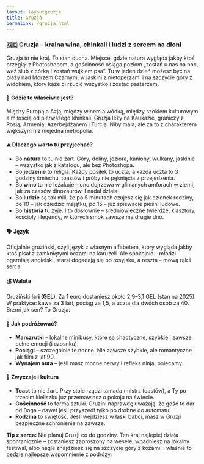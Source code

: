 ```yaml
---
layout: layoutgruzja
title: Gruzja
permalink: /gruzja.html
---
```


<section>
 

  <h3>🇬🇪 Gruzja – kraina wina, chinkali i ludzi z sercem na dłoni</h3>

  <p>
    Gruzja to nie kraj. To stan ducha. Miejsce, gdzie natura wygląda jakby ktoś przegiął z Photoshopem, a gościnność osiąga poziom „zostań u nas na noc, weź ślub z córką i zostań wujkiem psa”. Tu w jeden dzień możesz być na plaży nad Morzem Czarnym, w jaskini z nietoperzami i na szczycie góry z widokiem, który każe ci rzucić wszystko i zostać pasterzem.
  </p>

  <h4>📍 Gdzie to właściwie jest?</h4>
  <p>
    Między Europą a Azją, między winem a wódką, między szokiem kulturowym a miłością od pierwszego khinkali. Gruzja leży na Kaukazie, graniczy z Rosją, Armenią, Azerbejdżanem i Turcją. Niby mała, ale za to z charakterem większym niż niejedna metropolia.
  </p>

  <h4>⛰️ Dlaczego warto tu przyjechać?</h4>
  <ul>
    <li>Bo <strong>natura</strong> to tu nie żart. Góry, doliny, jeziora, kaniony, wulkany, jaskinie – wszystko jak z katalogu, ale bez Photoshopa.</li>
    <li>Bo <strong>jedzenie</strong> to religia. Każdy posiłek to uczta, a każda uczta to 3 godziny śmiechu, toastów i próby nie pęknięcia z przejedzenia.</li>
    <li>Bo <strong>wino</strong> tu nie leżakuje – ono dojrzewa w glinianych amforach w ziemi, jak za czasów dinozaurów. I nadal działa!</li>
    <li>Bo <strong>ludzie</strong> są tak mili, że po 5 minutach czujesz się jak członek rodziny, po 10 – jak dziedzic majątku, po 15 – już śpiewacie pieśni ludowe.</li>
    <li>Bo <strong>historia</strong> tu żyje. I to dosłownie – średniowieczne twierdze, klasztory, kościoły i legendy, w których smok zawsze ma drugie dno.</li>
  </ul>

  <h4>🗣️ Język</h4>
  <p>
    Oficjalnie gruziński, czyli język z własnym alfabetem, który wygląda jakby ktoś pisał z zamkniętymi oczami na karuzeli. Ale spokojnie – młodzi ogarniają angielski, starsi dogadają się po rosyjsku, a reszta – mową rąk i serca.
  </p>

  <h4>💰 Waluta</h4>
  <p>
    Gruziński <strong>lari (GEL)</strong>. Za 1 euro dostaniesz około 2,9–3,1 GEL (stan na 2025). W praktyce: kawa za 3 lari, pociąg za 1,5, a uczta dla dwóch osób za 40. Brzmi jak sen? To Gruzja.
  </p>

  <h4>🚗 Jak podróżować?</h4>
  <ul>
    <li><strong>Marszrutki</strong> – lokalne minibusy, które są chaotyczne, szybkie i zawsze pełne emocji (i czosnku).</li>
    <li><strong>Pociągi</strong> – szczególnie te nocne. Nie zawsze szybkie, ale romantyczne jak film z lat 90.</li>
    <li><strong>Wynajem auta</strong> – jeśli masz mocne nerwy i refleks ninja, polecamy.</li>
  </ul>

  <h4>🎉 Zwyczaje i kultura</h4>
  <ul>
    <li><strong>Toast</strong> to nie żart. Przy stole rządzi tamada (mistrz toastów), a Ty po trzecim kieliszku już przemawiasz o pokoju na świecie.</li>
    <li><strong>Gościnność</strong> to forma sztuki. Gruzini naprawdę uważają, że gość to dar od Boga – nawet jeśli przyszedł tylko po drobne do automatu.</li>
    <li><strong>Rodzina</strong> to świętość. Jeśli wejdziesz w łaski babci, masz w Gruzji bezpieczne schronienie na zawsze.</li>
  </ul>

  <p><strong>Tip z serca:</strong> Nie planuj Gruzji co do godziny. Ten kraj najlepiej działa spontanicznie – zostaniesz zaproszony na wesele, wpadniesz na lokalny festiwal, albo nagle znajdziesz się na szczycie góry z kozami. I właśnie to będzie najlepsze wspomnienie z podróży.</p>

</section>
